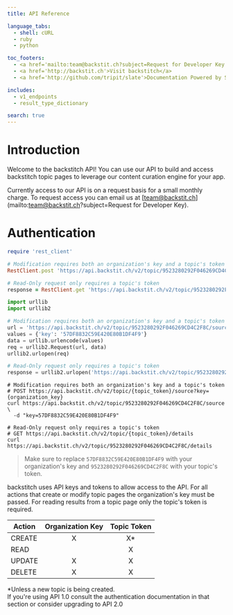 ```yaml
---
title: API Reference

language_tabs:
  - shell: cURL
  - ruby
  - python

toc_footers:
  - <a href='mailto:team@backstit.ch?subject=Request for Developer Key'>Contact Us For A Developer Key</a>
  - <a href='http://backstit.ch'>Visit backstitch</a>
  - <a href='http://github.com/tripit/slate'>Documentation Powered by Slate</a>

includes:
  - v1_endpoints
  - result_type_dictionary

search: true
---
```


# Introduction

Welcome to the backstitch API!  You can use our API to build and access backstitch topic pages to leverage our content curation engine for your app.

Currently access to our API is on a request basis for a small monthly charge.  To request access you can email us at
[team@backstit.ch](mailto:team@backstit.ch?subject=Request for Developer Key).

# Authentication

```ruby
require 'rest_client'

# Modification requires both an organization's key and a topic's token
RestClient.post 'https://api.backstit.ch/v2/topic/9523280292F046269CD4C2F8C/source', :params => {:key => '57DF8832C59E420E80B1DF4F9'}

# Read-Only request only requires a topic's token
response = RestClient.get 'https://api.backstit.ch/v2/topic/9523280292F046269CD4C2F8C/source'
```

```python
import urllib
import urllib2

# Modification requires both an organization's key and a topic's token
url = 'https://api.backstit.ch/v2/topic/9523280292F046269CD4C2F8C/source'
values = {'key': '57DF8832C59E420E80B1DF4F9'}
data = urllib.urlencode(values)
req = urllib2.Request(url, data)
urllib2.urlopen(req)

# Read-Only request only requires a topic's token
response = urllib2.urlopen('https://api.backstit.ch/v2/topic/9523280292F046269CD4C2F8C/source')
```

```shell
# Modification requires both an organization's key and a topic's token
# POST https://api.backstit.ch/v2/topic/{topic_token}/source?key={organization_key}
curl https://api.backstit.ch/v2/topic/9523280292F046269CD4C2F8C/source \
  -d "key=57DF8832C59E420E80B1DF4F9"

# Read-Only request only requires a topic's token
# GET https://api.backstit.ch/v2/topic/{topic_token}/details
curl https://api.backstit.ch/v2/topic/9523280292F046269CD4C2F8C/details

```
> Make sure to replace `57DF8832C59E420E80B1DF4F9` with your organization's key and `9523280292F046269CD4C2F8C` with your topic's token.

backstitch uses API keys and tokens to allow access to the API.  For all actions that create or modify topic pages
the organization's key must be passed.  For reading results from a topic page only the topic's token is required.

| Action | Organization Key | Topic Token|
|---------|:-------:|:-----------:|
CREATE | X | X* |
READ   |  |  X  |
UPDATE | X | X |
DELETE | X | X |

<aside class="notice">*Unless a new topic is being created.</aside>
<aside class="warning">
If you're using API 1.0 consult the authentication documentation in that section or consider upgrading to API 2.0
</aside>
